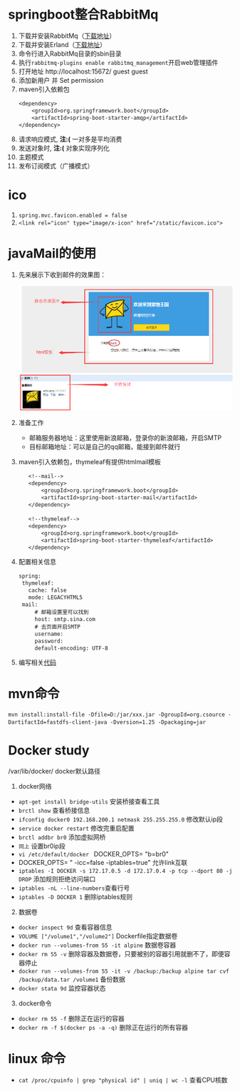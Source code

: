 # springboot整合RabbitMq
1. 下载并安装RabbitMq（[下载地址](https://www.rabbitmq.com/download.html)）
2. 下载并安装Erland（[下载地址](https://www.rabbitmq.com/download.html)）
3. 命令行进入RabbitMq目录的sbin目录
4. 执行`rabbitmq-plugins enable rabbitmq_management`开启web管理插件
5. 打开地址 http://localhost:15672/ guest guest
6. 添加新用户 并 Set permission
7. maven引入依赖包
    ```
    <dependency>
        <groupId>org.springframework.boot</groupId>
        <artifactId>spring-boot-starter-amqp</artifactId>
    </dependency>
    ```
8. 请求响应模式, **注:(** 一对多是平均消费
9. 发送对象时, **注:(** 对象实现序列化
10. 主题模式
11. 发布订阅模式（广播模式）

# ico
1. `spring.mvc.favicon.enabled = false`
2. `<link rel="icon" type="image/x-icon" href="/static/favicon.ico">`

# javaMail的使用
1. 先来展示下收到邮件的效果图：
    
    ![](/springboot-rabbitmq/src/main/resources/static/img/QQ图片20171214160014.png "邮件效果图")
2. 准备工作
    * 邮箱服务器地址：这里使用新浪邮箱，登录你的新浪邮箱，开启SMTP
    * 目标邮箱地址：可以是自己的qq邮箱，能接到邮件就行
3. maven引入依赖包，thymeleaf有提供htmlmail模板
   ```
      <!--mail-->
      <dependency>
          <groupId>org.springframework.boot</groupId>
          <artifactId>spring-boot-starter-mail</artifactId>
      </dependency>

      <!--thymeleaf-->
      <dependency>
          <groupId>org.springframework.boot</groupId>
          <artifactId>spring-boot-starter-thymeleaf</artifactId>
      </dependency>
   ```
4. 配置相关信息
    ```
   spring:  
     thymeleaf:
       cache: false
       mode: LEGACYHTML5
     mail:
         # 邮箱设置里可以找到
         host: smtp.sina.com
         # 去页面开启SMTP
         username:
         password:
         default-encoding: UTF-8
    ```
5. 编写相关[代码](https://github.com/yy1193889747/springboot-demo/blob/master/springboot-rabbitmq/src/main/java/com/ocly/util/SendMail.java)

# mvn命令
`mvn install:install-file -Dfile=D:/jar/xxx.jar -DgroupId=org.csource -DartifactId=fastdfs-client-java -Dversion=1.25 -Dpackaging=jar`

# Docker study
/var/lib/docker/ docker默认路径
1. docker网络
 * `apt-get install bridge-utils` 安装桥接查看工具
 * `brctl show` 查看桥接信息
 * `ifconfig docker0 192.168.200.1 netmask 255.255.255.0` 修改默认ip段
 * `service docker restart` 修改完重启配置
 * `brctl addbr br0` 添加虚拟网桥
 * `同上` 设置br0ip段
 * `vi /etc/default/docker `  DOCKER_OPTS= "b=br0"
 *  DOCKER_OPTS= " -icc=false -iptables=true" 允许link互联
 * `iptables -I DOCKER -s 172.17.0.5 -d 172.17.0.4 -p tcp --dport 80 -j DROP` 添加规则拒绝访问端口
 * `iptables -nL --line-numbers`查看行号
 * `iptables -D DOCKER 1` 删除iptables规则
2. 数据卷
 * `docker inspect 9d` 查看容器信息
 * `VOLUME ["/volume1","/volume2"]` Dockerfile指定数据卷
 * `docker run --volumes-from 55 -it alpine` 数据卷容器
 * `docker rm 55 -v` 删除容器及数据卷，只要被别的容器引用就删不了，即便容器停止
 * `docker run --volumes-from 55 -it -v /backup:/backup alpine tar cvf /backup/data.tar /volume1` 备份数据
 * `docker stata 9d` 监控容器状态
3. docker命令
 * `docker rm 55 -f` 删除正在运行的容器
 * `docker rm -f $(docker ps -a -q)` 删除正在运行的所有容器
 
 # linux 命令
 * `cat /proc/cpuinfo | grep "physical id" | uniq | wc -l` 查看CPU核数
 
 
 